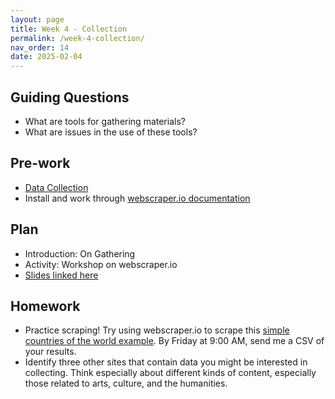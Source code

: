 ```yaml
---
layout: page
title: Week 4 - Collection
permalink: /week-4-collection/
nav_order: 14
date: 2025-02-04
---
```


## Guiding Questions

* What are tools for gathering materials?
* What are issues in the use of these tools?

## Pre-work

* [Data Collection](https://ori.hhs.gov/education/products/n_illinois_u/datamanagement/dctopic.html)
* Install and work through [webscraper.io documentation](https://webscraper.io/how-to-videos)


## Plan

* Introduction: On Gathering
* Activity: Workshop on webscraper.io
* [Slides linked here](/resources/week-4/collection.pptx)

## Homework

* Practice scraping! Try using webscraper.io to scrape this [simple countries of the world example](https://www.scrapethissite.com/pages/simple/). By Friday at 9:00 AM, send me a CSV of your results. 
* Identify three other sites that contain data you might be interested in collecting. Think especially about different kinds of content, especially those related to arts, culture, and the humanities.